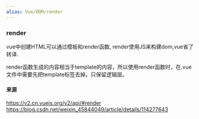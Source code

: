 ```yaml
---
alias: Vue/DOM/render
---
```

### render

vue中创建HTML可以通过模板和render函数, render使用JS来构建dom,vue省了转译.


render函数生成的内容相当于template的内容，所以使用render函数时，在.vue文件中需要先把template标签去掉。只保留逻辑层。






#### 来源
 https://v2.cn.vuejs.org/v2/api/#render
 https://blog.csdn.net/weixin_45844049/article/details/114277643